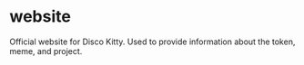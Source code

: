# website
Official website for Disco Kitty. Used to provide information about the token, meme, and project. 
